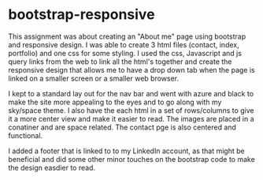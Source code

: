 # bootstrap-responsive

This assignment was about creating an "About me" page using bootstrap and responsive design. I was able to create 3 html files (contact, index, portfolio) and one css for some styling. I used the css, Javascript and js query links from the web to link all the html's together and create the responsive design that allows me to have a drop down tab when the page is linked on a smaller screen or a smaller web browser.

I kept to a standard lay out for the nav bar and went with azure and black to make the site more appealing to the eyes and to go along with my sky/space theme. I also have the each html in a set of rows/columns to give it a more center view and make it easier to read. The images are placed in a conatiner and are space related. The contact pge is also centered and functional.

I added a footer that is linked to to my LinkedIn account, as that might be beneficial and did some other minor touches on the bootstrap code to make the design easdier to read.
